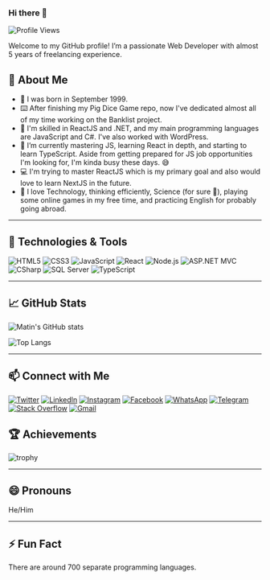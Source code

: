 ### Hi there 👋

![Profile Views](https://komarev.com/ghpvc/?username=MatinT-SA&color=brightgreen)

Welcome to my GitHub profile! I’m a passionate Web Developer with almost 5 years of freelancing experience.

## 👦 About Me

- 🎂 I was born in September 1999.
- ⌨️ After finishing my Pig Dice Game repo, now I've dedicated almost all of my time working on the Banklist project.
- 🔭 I'm skilled in ReactJS and .NET, and my main programming languages are JavaScript and C#. I've also worked with WordPress.
- 🌱 I’m currently mastering JS, learning React in depth, and starting to learn TypeScript. Aside from getting prepared for JS job opportunities I'm looking for, I'm kinda busy these days. 😅
- 💻 I'm trying to master ReactJS which is my primary goal and also would love to learn NextJS in the future.
- 🤔 I love Technology, thinking efficiently, Science (for sure 🔭), playing some online games in my free time, and practicing English for probably going abroad.

---

## 🔧 Technologies & Tools

![HTML5](https://img.shields.io/badge/-HTML5-E34F26?style=flat-square&logo=html5&logoColor=white)
![CSS3](https://img.shields.io/badge/-CSS3-1572B6?style=flat-square&logo=css3)
![JavaScript](https://img.shields.io/badge/-JavaScript-EDD600?style=flat-square&logo=javascript&logoColor=white)
![React](https://img.shields.io/badge/-React-20232a?style=flat-square&logo=react)
![Node.js](https://img.shields.io/badge/-Node.js-43853D?style=flat-square&logo=Node.js&logoColor=white)
![ASP.NET MVC](https://img.shields.io/badge/-ASP.NET%20MVC-5C2D91?style=flat-square&logo=.net&logoColor=white)
![CSharp](https://img.shields.io/badge/-C%23-239120?style=flat-square&logo=c-sharp&logoColor=white)
![SQL Server](https://img.shields.io/badge/-SQL%20Server-CC2927?style=flat-square&logo=Microsoft-SQL-Server&logoColor=white)
![TypeScript](https://img.shields.io/badge/-TypeScript-007ACC?style=flat-square&logo=typescript&logoColor=white)

---

## 📈 GitHub Stats

![Matin's GitHub stats](https://github-readme-stats.vercel.app/api?username=MatinT-SA&show_icons=true&theme=radical)

![Top Langs](https://github-readme-stats.vercel.app/api/top-langs/?username=MatinT-SA&layout=compact&theme=radical)

---

## 📫 Connect with Me

[![Twitter](https://img.shields.io/badge/Twitter-%231DA1F2.svg?style=for-the-badge&logo=Twitter&logoColor=white)](https://twitter.com/TaherzadehMatin)
[![LinkedIn](https://img.shields.io/badge/LinkedIn-%230077B5.svg?style=for-the-badge&logo=LinkedIn&logoColor=white)](https://www.linkedin.com/in/matin-taherzadeh-sa/)
[![Instagram](https://img.shields.io/badge/Instagram-%23E4405F.svg?style=for-the-badge&logo=Instagram&logoColor=white)](https://www.instagram.com/matin_taherzadeh_sa/)
[![Facebook](https://img.shields.io/badge/Facebook-%231877F2.svg?style=for-the-badge&logo=Facebook&logoColor=white)](https://www.facebook.com/MatinTaherzadehShA/)
[![WhatsApp](https://img.shields.io/badge/WhatsApp-%2325D366.svg?style=for-the-badge&logo=WhatsApp&logoColor=white)](https://api.whatsapp.com/send?phone=989334363774&text=hi%20Matin.%20how%20are%20you%3F)
[![Telegram](https://img.shields.io/badge/Telegram-%232CA5E0.svg?style=for-the-badge&logo=Telegram&logoColor=white)](https://t.me/Matin_T_1999)
[![Stack Overflow](https://img.shields.io/badge/Stack%20Overflow-%23F48024.svg?style=for-the-badge&logo=Stack%20Overflow&logoColor=white)](https://stackoverflow.com/users/15693922/matin)
[![Gmail](https://img.shields.io/badge/Gmail-%23EA4335.svg?style=for-the-badge&logo=Gmail&logoColor=white)](mailto:matin.taherzadeh.mmtsa@gmail.com)

## 🏆 Achievements

![trophy](https://github-profile-trophy.vercel.app/?username=MatinT-SA&theme=onedark)

---

## 😄 Pronouns

He/Him

---

## ⚡ Fun Fact

There are around 700 separate programming languages.
